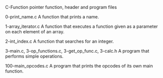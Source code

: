 C-Function pointer function, header and program files

0-print_name.c
A function that prints a name.

1-array_iterator.c
A function that executes a function given as a parameter on each element of an array.

2-int_index.c
A function that searches for an integer.

3-main.c, 3-op_functions.c, 3-get_op_func.c, 3-calc.h
A program that performs simple operations.

100-main_opcodes.c
A program that prints the opcodes of its own main function.

